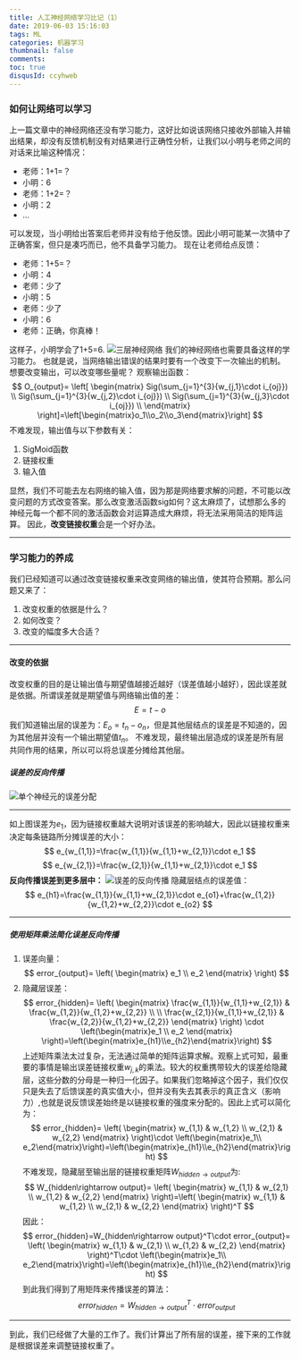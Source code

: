 ```yaml
---
title: 人工神经网络学习比记（1）
date: 2019-06-03 15:16:03
tags: ML
categories: 机器学习
thumbnail: false
comments: 
toc: true
disqusId: ccyhweb
---
```

### 如何让网络可以学习
上一篇文章中的神经网络还没有学习能力，这好比如说该网络只接收外部输入并输出结果，却没有反馈机制没有对结果进行正确性分析，让我们以小明与老师之间的对话来比喻这种情况：
<!-- more -->
* 老师：1+1=？
* 小明：6
* 老师：1+2=？
* 小明：2
* ...

可以发现，当小明给出答案后老师并没有给于他反馈。因此小明可能某一次猜中了正确答案，但只是凑巧而已，他不具备学习能力。
现在让老师给点反馈：
* 老师：1+5=？
* 小明：4
* 老师：少了
* 小明：5
* 老师：少了
* 小明：6
* 老师：正确，你真棒！

这样子，小明学会了1+5=6.
![三层神经网络](http://hexoblog-1257022783.cos.ap-chengdu.myqcloud.com/%E4%BA%BA%E5%B7%A5%E7%A5%9E%E7%BB%8F%E7%BD%91%E7%BB%9C%E5%AD%A6%E4%B9%A0%E7%AC%94%E8%AE%B0%EF%BC%880%EF%BC%89/20190603023656961.png)
我们的神经网络也需要具备这样的学习能力。
也就是说，当网络输出错误的结果时要有一个改变下一次输出的机制。想要改变输出，可以改变哪些量呢？
观察输出函数：
$$
O_{output}=
\left[
\begin{matrix}
Sig(\sum_{j=1}^{3}{w_{j,1}\cdot i_{oj}}) \\
Sig(\sum_{j=1}^{3}{w_{j,2}\cdot i_{oj}}) \\
Sig(\sum_{j=1}^{3}{w_{j,3}\cdot i_{oj}}) \\
\end{matrix}
\right]=\left[\begin{matrix}o_1\\o_2\\o_3\end{matrix}\right]
$$
不难发现，输出值与以下参数有关：
1. SigMoid函数
2. 链接权重
3. 输入值

显然，我们不可能去左右网络的输入值，因为那是网络要求解的问题，不可能以改变问题的方式改变答案。那么改变激活函数sig如何？这太麻烦了，试想那么多的神经元每一个都不同的激活函数会对运算造成大麻烦，将无法采用简洁的矩阵运算。
因此，**改变链接权重**会是一个好办法。

---

### 学习能力的养成
我们已经知道可以通过改变链接权重来改变网络的输出值，使其符合预期。那么问题又来了：
1. 改变权重的依据是什么？
2. 如何改变？
3. 改变的幅度多大合适？

---
#### 改变的依据
改变权重的目的是让输出值与期望值越接近越好（误差值越小越好），因此误差就是依据。所谓误差就是期望值与网络输出值的差：
$$
E=t-o
$$
我们知道输出层的误差为：$E_o=t_n-o_n$，但是其他层结点的误差是不知道的，因为其他层并没有一个输出期望值$t_n$。
不难发现，最终输出层造成的误差是所有层共同作用的结果，所以可以将总误差分摊给其他层。
##### 误差的反向传播
![单个神经元的误差分配](http://hexoblog-1257022783.cos.ap-chengdu.myqcloud.com/%E4%BA%BA%E5%B7%A5%E7%A5%9E%E7%BB%8F%E7%BD%91%E7%BB%9C%E5%AD%A6%E4%B9%A0%E6%AF%94%E8%AE%B0%EF%BC%881%EF%BC%89/20190603111024704.png)

---
如上图误差为$e_1$，因为链接权重越大说明对该误差的影响越大，因此以链接权重来决定每条链路所分摊误差的大小：
$$
e_{w_{1,1}}=\frac{w_{1,1}}{w_{1,1}+w_{2,1}}\cdot e_1
$$
$$
e_{w_{2,1}}=\frac{w_{2,1}}{w_{1,1}+w_{2,1}}\cdot e_1
$$
**反向传播误差到更多层中：**
![误差的反向传播](http://hexoblog-1257022783.cos.ap-chengdu.myqcloud.com/%E4%BA%BA%E5%B7%A5%E7%A5%9E%E7%BB%8F%E7%BD%91%E7%BB%9C%E5%AD%A6%E4%B9%A0%E6%AF%94%E8%AE%B0%EF%BC%881%EF%BC%89/20190603113735974.png)
隐藏层结点的误差值：
$$
e_{h1}=\frac{w_{1,1}}{w_{1,1}+w_{2,1}}\cdot e_{o1}+\frac{w_{1,2}}{w_{1,2}+w_{2,2}}\cdot e_{o2}
$$

---
##### 使用矩阵乘法简化误差反向传播
1. 误差向量：
$$
error_{output}=
\left(
\begin{matrix}
e_1 \\
e_2
\end{matrix}
\right)
$$
2. 隐藏层误差：
$$
error_{hidden}=
\left(
\begin{matrix}
\frac{w_{1,1}}{w_{1,1}+w_{2,1}} & \frac{w_{1,2}}{w_{1,2}+w_{2,2}} \\
\\
\frac{w_{2,1}}{w_{1,1}+w_{2,1}} & \frac{w_{2,2}}{w_{1,2}+w_{2,2}}
\end{matrix}
\right) \cdot \left(\begin{matrix}e_1 \\ e_2 \end{matrix} \right)=\left(\begin{matrix}e_{h1}\\e_{h2}\end{matrix}\right)
$$
上述矩阵乘法太过复杂，无法通过简单的矩阵运算求解。观察上式可知，最重要的事情是输出误差链接权重$w_{j,k}$的乘法。较大的权重携带较大的误差给隐藏层，这些分数的分母是一种归一化因子。如果我们忽略掉这个因子，我们仅仅只是失去了后馈误差的真实值大小，但并没有失去其表示的真正含义（影响力）,也就是说反馈误差始终是以链接权重的强度来分配的。因此上式可以简化为：
$$
error_{hidden}=
\left(
\begin{matrix}
w_{1,1} & w_{1,2} \\
w_{2,1} & w_{2,2}
\end{matrix} 
\right)\cdot \left(\begin{matrix}e_1\\ e_2\end{matrix}\right)=\left(\begin{matrix}e_{h1}\\e_{h2}\end{matrix}\right)
$$
不难发现，隐藏层至输出层的链接权重矩阵$W_{hidden\rightarrow output}$为:
$$
W_{hidden\rightarrow output}=
\left(
\begin{matrix}
w_{1,1} & w_{2,1} \\
w_{1,2} & w_{2,2}
\end{matrix}
\right)=\left(
\begin{matrix}
w_{1,1} & w_{1,2} \\
w_{2,1} & w_{2,2}
\end{matrix} 
\right)^T
$$
因此：
$$
error_{hidden}=W_{hidden\rightarrow output}^T\cdot error_{output}=
\left(
\begin{matrix}
w_{1,1} & w_{2,1} \\
w_{1,2} & w_{2,2}
\end{matrix} 
\right)^T\cdot \left(\begin{matrix}e_1\\ e_2\end{matrix}\right)=\left(\begin{matrix}e_{h1}\\e_{h2}\end{matrix}\right)
$$
到此我们得到了用矩阵来传播误差的算法：
$$
error_{hidden}=W_{hidden\rightarrow output}^T\cdot error_{output}
$$

---
到此，我们已经做了大量的工作了。我们计算出了所有层的误差，接下来的工作就是根据误差来调整链接权重了。